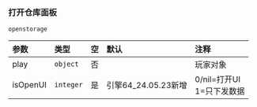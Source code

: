 ### 打开仓库面板

`openstorage`

| 参数     | 类型      | 空   | 默认                | 注释                         |
| :------- | :-------- | :--- | :------------------ | :--------------------------- |
| play     | `object`  | 否   |                     | 玩家对象                     |
| isOpenUI | `integer` | 是   | 引擎64_24.05.23新增 | 0/nil=打开UI<br />1=只下发数据 |

